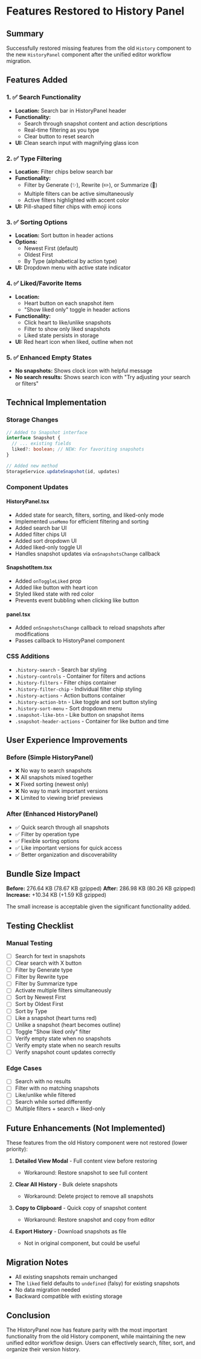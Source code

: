 # Features Restored to History Panel

## Summary

Successfully restored missing features from the old `History` component to the new `HistoryPanel` component after the unified editor workflow migration.

## Features Added

### 1. ✅ Search Functionality
- **Location:** Search bar in HistoryPanel header
- **Functionality:** 
  - Search through snapshot content and action descriptions
  - Real-time filtering as you type
  - Clear button to reset search
- **UI:** Clean search input with magnifying glass icon

### 2. ✅ Type Filtering
- **Location:** Filter chips below search bar
- **Functionality:**
  - Filter by Generate (✨), Rewrite (✏️), or Summarize (📝)
  - Multiple filters can be active simultaneously
  - Active filters highlighted with accent color
- **UI:** Pill-shaped filter chips with emoji icons

### 3. ✅ Sorting Options
- **Location:** Sort button in header actions
- **Options:**
  - Newest First (default)
  - Oldest First
  - By Type (alphabetical by action type)
- **UI:** Dropdown menu with active state indicator

### 4. ✅ Liked/Favorite Items
- **Location:** 
  - Heart button on each snapshot item
  - "Show liked only" toggle in header actions
- **Functionality:**
  - Click heart to like/unlike snapshots
  - Filter to show only liked snapshots
  - Liked state persists in storage
- **UI:** Red heart icon when liked, outline when not

### 5. ✅ Enhanced Empty States
- **No snapshots:** Shows clock icon with helpful message
- **No search results:** Shows search icon with "Try adjusting your search or filters"

## Technical Implementation

### Storage Changes
```typescript
// Added to Snapshot interface
interface Snapshot {
  // ... existing fields
  liked?: boolean; // NEW: For favoriting snapshots
}

// Added new method
StorageService.updateSnapshot(id, updates)
```

### Component Updates

#### HistoryPanel.tsx
- Added state for search, filters, sorting, and liked-only mode
- Implemented `useMemo` for efficient filtering and sorting
- Added search bar UI
- Added filter chips UI
- Added sort dropdown UI
- Added liked-only toggle UI
- Handles snapshot updates via `onSnapshotsChange` callback

#### SnapshotItem.tsx
- Added `onToggleLiked` prop
- Added like button with heart icon
- Styled liked state with red color
- Prevents event bubbling when clicking like button

#### panel.tsx
- Added `onSnapshotsChange` callback to reload snapshots after modifications
- Passes callback to HistoryPanel component

### CSS Additions
- `.history-search` - Search bar styling
- `.history-controls` - Container for filters and actions
- `.history-filters` - Filter chips container
- `.history-filter-chip` - Individual filter chip styling
- `.history-actions` - Action buttons container
- `.history-action-btn` - Like toggle and sort button styling
- `.history-sort-menu` - Sort dropdown menu
- `.snapshot-like-btn` - Like button on snapshot items
- `.snapshot-header-actions` - Container for like button and time

## User Experience Improvements

### Before (Simple HistoryPanel)
- ❌ No way to search snapshots
- ❌ All snapshots mixed together
- ❌ Fixed sorting (newest only)
- ❌ No way to mark important versions
- ❌ Limited to viewing brief previews

### After (Enhanced HistoryPanel)
- ✅ Quick search through all snapshots
- ✅ Filter by operation type
- ✅ Flexible sorting options
- ✅ Like important versions for quick access
- ✅ Better organization and discoverability

## Bundle Size Impact

**Before:** 276.64 KB (78.67 KB gzipped)
**After:** 286.98 KB (80.26 KB gzipped)
**Increase:** +10.34 KB (+1.59 KB gzipped)

The small increase is acceptable given the significant functionality added.

## Testing Checklist

### Manual Testing
- [ ] Search for text in snapshots
- [ ] Clear search with X button
- [ ] Filter by Generate type
- [ ] Filter by Rewrite type
- [ ] Filter by Summarize type
- [ ] Activate multiple filters simultaneously
- [ ] Sort by Newest First
- [ ] Sort by Oldest First
- [ ] Sort by Type
- [ ] Like a snapshot (heart turns red)
- [ ] Unlike a snapshot (heart becomes outline)
- [ ] Toggle "Show liked only" filter
- [ ] Verify empty state when no snapshots
- [ ] Verify empty state when no search results
- [ ] Verify snapshot count updates correctly

### Edge Cases
- [ ] Search with no results
- [ ] Filter with no matching snapshots
- [ ] Like/unlike while filtered
- [ ] Search while sorted differently
- [ ] Multiple filters + search + liked-only

## Future Enhancements (Not Implemented)

These features from the old History component were not restored (lower priority):

1. **Detailed View Modal** - Full content view before restoring
   - Workaround: Restore snapshot to see full content
   
2. **Clear All History** - Bulk delete snapshots
   - Workaround: Delete project to remove all snapshots
   
3. **Copy to Clipboard** - Quick copy of snapshot content
   - Workaround: Restore snapshot and copy from editor

4. **Export History** - Download snapshots as file
   - Not in original component, but could be useful

## Migration Notes

- All existing snapshots remain unchanged
- The `liked` field defaults to `undefined` (falsy) for existing snapshots
- No data migration needed
- Backward compatible with existing storage

## Conclusion

The HistoryPanel now has feature parity with the most important functionality from the old History component, while maintaining the new unified editor workflow design. Users can effectively search, filter, sort, and organize their version history.
